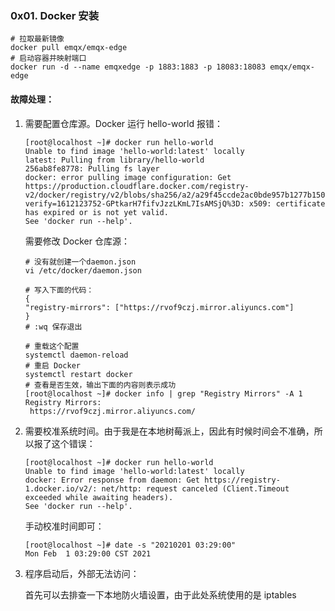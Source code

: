 ### 0x01. Docker 安装

```shell
# 拉取最新镜像
docker pull emqx/emqx-edge
# 启动容器并映射端口
docker run -d --name emqxedge -p 1883:1883 -p 18083:18083 emqx/emqx-edge
```

#### 故障处理：

1. 需要配置仓库源。Docker 运行 hello-world 报错：

   ```shell
   [root@localhost ~]# docker run hello-world
   Unable to find image 'hello-world:latest' locally
   latest: Pulling from library/hello-world
   256ab8fe8778: Pulling fs layer 
   docker: error pulling image configuration: Get https://production.cloudflare.docker.com/registry-v2/docker/registry/v2/blobs/sha256/a2/a29f45ccde2ac0bde957b1277b1501f471960c8ca49f1588c6c885941640ae60/data?verify=1612123752-GPtkarH7fifvJzzLKmL7IsAMSjQ%3D: x509: certificate has expired or is not yet valid.
   See 'docker run --help'.
   ```

   需要修改 Docker 仓库源：

   ```shell
   # 没有就创建一个daemon.json
   vi /etc/docker/daemon.json 
   
   # 写入下面的代码：
   { 
   "registry-mirrors": ["https://rvof9czj.mirror.aliyuncs.com"] 
   }
   # :wq 保存退出
   
   # 重载这个配置
   systemctl daemon-reload
   # 重启 Docker
   systemctl restart docker
   # 查看是否生效，输出下面的内容则表示成功
   [root@localhost ~]# docker info | grep "Registry Mirrors" -A 1
   Registry Mirrors:
    https://rvof9czj.mirror.aliyuncs.com/
   ```

2. 需要校准系统时间。由于我是在本地树莓派上，因此有时候时间会不准确，所以报了这个错误：

   ```shell
   [root@localhost ~]# docker run hello-world
   Unable to find image 'hello-world:latest' locally
   docker: Error response from daemon: Get https://registry-1.docker.io/v2/: net/http: request canceled (Client.Timeout exceeded while awaiting headers).
   See 'docker run --help'.
   ```

   手动校准时间即可：

   ```shell
   [root@localhost ~]# date -s "20210201 03:29:00"
   Mon Feb  1 03:29:00 CST 2021
   ```

3. 程序启动后，外部无法访问：

   首先可以去排查一下本地防火墙设置，由于此处系统使用的是 iptables

   